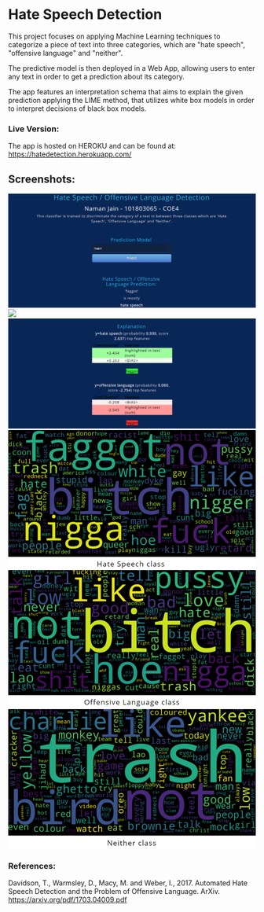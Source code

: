 # Hate Speech Detection

This project focuses on applying Machine Learning techniques to categorize a piece of text into three categories, which are "hate speech", "offensive language" and "neither".

The predictive model is then deployed in a Web App, allowing users to enter any text in order to get a prediction about its category. 

The app features an interpretation schema that aims to explain the given prediction applying the LIME method, that utilizes white box models in order to interpret decisions of black box models.

### Live Version:
The app is hosted on HEROKU and can be found at: https://hatedetection.herokuapp.com/

## Screenshots:
![](/static/6.png?raw=true "")
![](https://www.google.com/url?sa=i&url=https%3A%2F%2Fwww.researchgate.net%2Ffigure%2FThe-flowchart-for-detecting-abusive-comments_fig1_334070406&psig=AOvVaw0pg35mnq00Jn7ymz7HJES8&ust=1632218705376000&source=images&cd=vfe&ved=0CAsQjRxqFwoTCNif6NGmjfMCFQAAAAAdAAAAABAk?raw=true "")
![](/static/2.png?raw=true "")
![](/static/3.png?raw=true "")
![](/static/4.png?raw=true "")
![](/static/5.png?raw=true "")
 
 ### References:
 Davidson, T., Warmsley, D., Macy, M. and Weber, I., 2017. Automated Hate Speech Detection and the Problem of Offensive Language. ArXiv. https://arxiv.org/pdf/1703.04009.pdf
